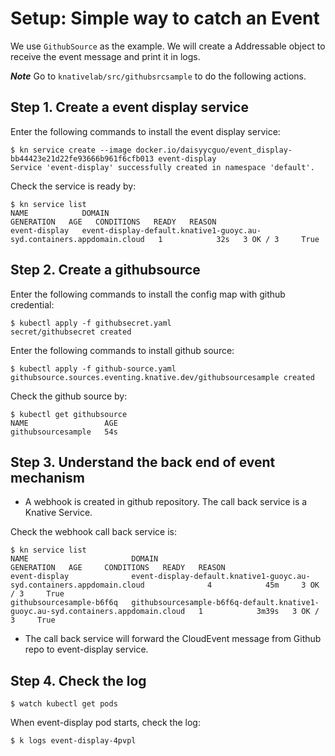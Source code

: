 # Setup: Simple way to catch an Event

We use `GithubSource` as the example. We will create a Addressable object to receive the event message and print it in logs.

_**Note**_ Go to `knativelab/src/githubsrcsample` to do the following actions.

## Step 1. Create a event display service

Enter the following commands to install the event display service:

```text
$ kn service create --image docker.io/daisyycguo/event_display-bb44423e21d22fe93666b961f6cfb013 event-display
Service 'event-display' successfully created in namespace 'default'.
```

Check the service is ready by:

```text
$ kn service list
NAME            DOMAIN                                                                   GENERATION   AGE   CONDITIONS   READY   REASON
event-display   event-display-default.knative1-guoyc.au-syd.containers.appdomain.cloud   1            32s   3 OK / 3     True
```

## Step 2. Create a githubsource

Enter the following commands to install the config map with github credential:

```text
$ kubectl apply -f githubsecret.yaml
secret/githubsecret created
```

Enter the following commands to install github source:

```text
$ kubectl apply -f github-source.yaml
githubsource.sources.eventing.knative.dev/githubsourcesample created
```

Check the github source by:

```text
$ kubectl get githubsource
NAME                 AGE
githubsourcesample   54s
```

## Step 3. Understand the back end of event mechanism

* A webhook is created in github repository. The call back service is a Knative Service.

Check the webhook call back service is:

```text
$ kn service list
NAME                       DOMAIN                                                                              GENERATION   AGE     CONDITIONS   READY   REASON
event-display              event-display-default.knative1-guoyc.au-syd.containers.appdomain.cloud              4            45m     3 OK / 3     True
githubsourcesample-b6f6q   githubsourcesample-b6f6q-default.knative1-guoyc.au-syd.containers.appdomain.cloud   1            3m39s   3 OK / 3     True
```

* The call back service will forward the CloudEvent message from Github repo to event-display service.

## Step 4. Check the log

```text
$ watch kubectl get pods
```

When event-display pod starts, check the log:

```text
$ k logs event-display-4pvpl
```


